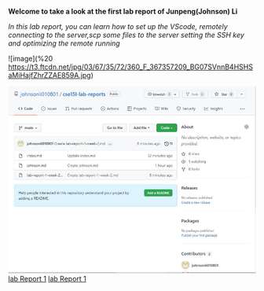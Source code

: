 **Welcome to take a look at the first lab report of Junpeng(Johnson) Li**
>
*In this lab report, you can learn how to set up the VScode, remotely connecting to the server,scp some files to the server
setting the SSH key and optimizing the remote running*
>
![image](%20 https://t3.ftcdn.net/jpg/03/67/35/72/360_F_367357209_BG07SVnnB4HSHSaMiHajfZhrZZAE859A.jpg)
>
![image](Capture.JPG)
[lab Report 1](lab-report-1-weel-2.html)
[lab Report 1](https://johnsonli010801.github.io/cse15l-lab-reports/lab-report-1-week-2.html)
